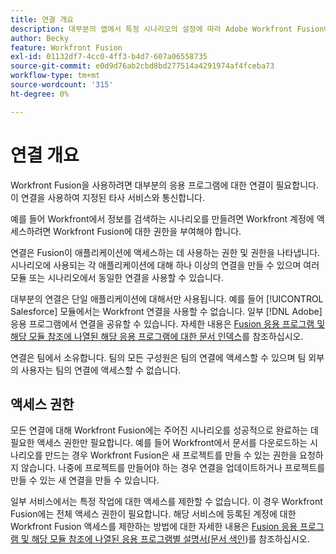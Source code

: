 ```yaml
---
title: 연결 개요
description: 대부분의 앱에서 특정 시나리오의 설정에 따라 Adobe Workfront Fusion이 지정된 서드파티 서비스와 통신할 수 있는 연결을 만들어야 합니다.
author: Becky
feature: Workfront Fusion
exl-id: 01132df7-4cc0-4ff3-b4d7-607a06558735
source-git-commit: e0d9d76ab2cbd8bd277514a4291974af4fceba73
workflow-type: tm+mt
source-wordcount: '315'
ht-degree: 0%

---
```


# 연결 개요

Workfront Fusion을 사용하려면 대부분의 응용 프로그램에 대한 연결이 필요합니다.  이 연결을 사용하여 지정된 타사 서비스와 통신합니다.

예를 들어 Workfront에서 정보를 검색하는 시나리오를 만들려면 Workfront 계정에 액세스하려면 Workfront Fusion에 대한 권한을 부여해야 합니다.

연결은 Fusion이 애플리케이션에 액세스하는 데 사용하는 권한 및 권한을 나타냅니다. 시나리오에 사용되는 각 애플리케이션에 대해 하나 이상의 연결을 만들 수 있으며 여러 모듈 또는 시나리오에서 동일한 연결을 사용할 수 있습니다.

대부분의 연결은 단일 애플리케이션에 대해서만 사용됩니다. 예를 들어 [!UICONTROL Salesforce] 모듈에서는 Workfront 연결을 사용할 수 없습니다. 일부 [!DNL Adobe] 응용 프로그램에서 연결을 공유할 수 있습니다. 자세한 내용은 [Fusion 응용 프로그램 및 해당 모듈 참조에 나열된 해당 응용 프로그램에 대한 문서 인덱스](/help/workfront-fusion/references/apps-and-modules/apps-and-modules-toc.md)를 참조하십시오.

연결은 팀에서 소유합니다. 팀의 모든 구성원은 팀의 연결에 액세스할 수 있으며 팀 외부의 사용자는 팀의 연결에 액세스할 수 없습니다.

## 액세스 권한

모든 연결에 대해 Workfront Fusion에는 주어진 시나리오를 성공적으로 완료하는 데 필요한 액세스 권한만 필요합니다. 예를 들어 Workfront에서 문서를 다운로드하는 시나리오를 만드는 경우 Workfront Fusion은 새 프로젝트를 만들 수 있는 권한을 요청하지 않습니다. 나중에 프로젝트를 만들어야 하는 경우 연결을 업데이트하거나 프로젝트를 만들 수 있는 새 연결을 만들 수 있습니다.

일부 서비스에서는 특정 작업에 대한 액세스를 제한할 수 없습니다. 이 경우 Workfront Fusion에는 전체 액세스 권한이 필요합니다. 해당 서비스에 등록된 계정에 대한 Workfront Fusion 액세스를 제한하는 방법에 대한 자세한 내용은 [Fusion 응용 프로그램 및 해당 모듈 참조에 나열된 응용 프로그램별 설명서(문서 색인](/help/workfront-fusion/references/apps-and-modules/apps-and-modules-toc.md))를 참조하십시오.
